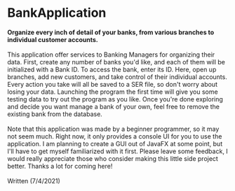 # BankApplication
<b>Organize every inch of detail of your banks, from various branches to individual customer accounts.</b>
<br><br>
This application offer services to Banking Managers for organizing their data. First, create any number of banks you'd like, and each of them will be initialized with a Bank ID. To access the bank, enter its ID. Here, open up branches, add new customers, and take control of their individual accounts. Every action you take will all be saved to a SER file, so don't worry about losing your data. Launching the program the first time will give you some testing data to try out the program as you like. Once you're done exploring and decide you want manage a bank of your own, feel free to remove the existing bank from the database.
<br><br>
Note that this application was made by a beginner programmer, so it may not seem much. Right now, it only provides a console UI for you to use the application. I am planning to create a GUI out of JavaFX at some point, but I'll have to get myself familiarized with it first. Please leave some feedback, I would really appreciate those who consider making this little side project better. Thanks a lot for coming here!
<br><br>
Written (7/4/2021)
